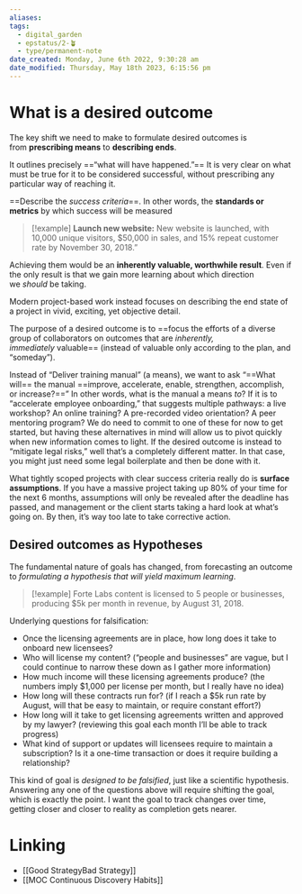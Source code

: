 ```yaml
---
aliases:
tags:
  - digital_garden
  - epstatus/2-🪴
  - type/permanent-note
date_created: Monday, June 6th 2022, 9:30:28 am
date_modified: Thursday, May 18th 2023, 6:15:56 pm
---
```

# What is a desired outcome


The key shift we need to make to formulate desired outcomes is from **prescribing means** to **describing ends**.

It outlines precisely ==“what will have happened.”== It is very clear on what must be true for it to be considered successful, without prescribing any particular way of reaching it.

==Describe the _success criteria_==. In other words, the **standards or metrics** by which success will be measured

> [!example] 
> **Launch new website:** New website is launched, with 10,000 unique visitors, $50,000 in sales, and 15% repeat customer rate by November 30, 2018.”

Achieving them would be an **inherently valuable, worthwhile result**. Even if the only result is that we gain more learning about which direction we _should_ be taking.

Modern project-based work instead focuses on describing the end state of a project in vivid, exciting, yet objective detail. 

The purpose of a desired outcome is to ==focus the efforts of a diverse group of collaborators on outcomes that are _inherently, immediately_ valuable== (instead of valuable only according to the plan, and “someday”).

Instead of “Deliver training manual” (a means), we want to ask “==What will== the manual ==improve, accelerate, enable, strengthen, accomplish, or increase?==” In other words, what is the manual a means _to_? If it is to “accelerate employee onboarding,” that suggests multiple pathways: a live workshop? An online training? A pre-recorded video orientation? A peer mentoring program? We do need to commit to one of these for now to get started, but having these alternatives in mind will allow us to pivot quickly when new information comes to light. If the desired outcome is instead to “mitigate legal risks,” well that’s a completely different matter. In that case, you might just need some legal boilerplate and then be done with it.

What tightly scoped projects with clear success criteria really do is **surface assumptions**. If you have a massive project taking up 80% of your time for the next 6 months, assumptions will only be revealed after the deadline has passed, and management or the client starts taking a hard look at what’s going on. By then, it’s way too late to take corrective action.

## Desired outcomes as Hypotheses
The fundamental nature of goals has changed, from forecasting an outcome to _formulating a hypothesis that will yield maximum learning_.

> [!example] 
> Forte Labs content is licensed to 5 people or businesses, producing $5k per month in revenue, by August 31, 2018.

Underlying questions for falsification:
- Once the licensing agreements are in place, how long does it take to onboard new licensees?
- Who will license my content? (“people and businesses” are vague, but I could continue to narrow these down as I gather more information)
- How much income will these licensing agreements produce? (the numbers imply $1,000 per license per month, but I really have no idea)
- How long will these contracts run for? (if I reach a $5k run rate by August, will that be easy to maintain, or require constant effort?)
- How long will it take to get licensing agreements written and approved by my lawyer? (reviewing this goal each month I’ll be able to track progress)
- What kind of support or updates will licensees require to maintain a subscription? Is it a one-time transaction or does it require building a relationship?

This kind of goal is _designed to be falsified_, just like a scientific hypothesis. Answering any one of the questions above will require shifting the goal, which is exactly the point. I want the goal to track changes over time, getting closer and closer to reality as completion gets nearer.

# Linking
+ [[Good StrategyBad Strategy]]
+ [[MOC Continuous Discovery Habits]]